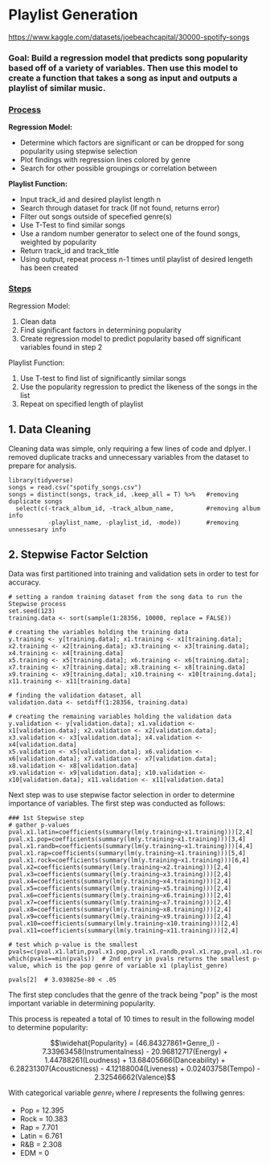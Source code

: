 # Playlist Generation

https://www.kaggle.com/datasets/joebeachcapital/30000-spotify-songs

### Goal: Build a regression model that predicts song popularity based off of a variety of variables. Then use this model to create a function that takes a song as input and outputs a playlist of similar music.

### <ins> Process </ins>
**Regression Model:**
* Determine which factors are significant or can be dropped for song popularity using stepwise selection
* Plot findings with regression lines colored by genre
* Search for other possible groupings or correlation between 

**Playlist Function:**
* Input track_id and desired playlist length n
* Search through dataset for track (If not found, returns error)
* Filter out songs outside of specefied genre(s)
* Use T-Test to find similar songs
* Use a random number generator to select one of the found songs, weighted by popularity
* Return track_id and track_title
* Using output, repeat process n-1 times until playlist of desired lengeth has been created

### <ins> Steps </ins> 

Regression Model:

1. Clean data
2. Find significant factors in determining popularity
3. Create regression model to predict popularity based off significant variables found in step 2

Playlist Function:

1. Use T-test to find list of significantly similar songs
2. Use the popularity regression to predict the likeness of the songs in the list
3. Repeat on specified length of playlist
   
## 1. Data Cleaning

Cleaning data was simple, only requiring a few lines of code and dplyer. I removed duplicate tracks and unnecessary variables from the dataset to prepare for analysis.

```
library(tidyverse)
songs = read.csv("spotify_songs.csv") 
songs = distinct(songs, track_id, .keep_all = T) %>%   #removing duplicate songs
  select(c(-track_album_id, -track_album_name,         #removing album info
           -playlist_name, -playlist_id, -mode))       #removing unnessesary info
```

## 2. Stepwise Factor Selction

Data was first partitioned into training and validation sets in order to test for accuracy.

```
# setting a random training dataset from the song data to run the Stepwise process
set.seed(123)
training.data <- sort(sample(1:28356, 10000, replace = FALSE)) 

# creating the variables holding the training data
y.training <- y[training.data]; x1.training <- x1[training.data]; x2.training <- x2[training.data]; x3.training <- x3[training.data]; x4.training <- x4[training.data]
x5.training <- x5[training.data]; x6.training <- x6[training.data]; x7.training <- x7[training.data]; x8.training <- x8[training.data]
x9.training <- x9[training.data]; x10.training <- x10[training.data]; x11.training <- x11[training.data]

# finding the validation dataset, all 
validation.data <- setdiff(1:28356, training.data)

# creating the remaining variables holding the validation data
y.validation <- y[validation.data]; x1.validation <- x1[validation.data]; x2.validation <- x2[validation.data]; x3.validation <- x3[validation.data]; x4.validation <- x4[validation.data]
x5.validation <- x5[validation.data]; x6.validation <- x6[validation.data]; x7.validation <- x7[validation.data]; x8.validation <- x8[validation.data]
x9.validation <- x9[validation.data]; x10.validation <- x10[validation.data]; x11.validation <- x11[validation.data]
```

Next step was to use stepwise factor selection in order to determine importance of variables. The first step was conducted as follows:

```
### 1st Stepwise step
# gather p-values
pval.x1.latin=coefficients(summary(lm(y.training~x1.training)))[2,4]
pval.x1.pop=coefficients(summary(lm(y.training~x1.training)))[3,4]
pval.x1.randb=coefficients(summary(lm(y.training~x1.training)))[4,4]
pval.x1.rap=coefficients(summary(lm(y.training~x1.training)))[5,4]
pval.x1.rock=coefficients(summary(lm(y.training~x1.training)))[6,4]
pval.x2=coefficients(summary(lm(y.training~x2.training)))[2,4]
pval.x3=coefficients(summary(lm(y.training~x3.training)))[2,4]
pval.x4=coefficients(summary(lm(y.training~x4.training)))[2,4]
pval.x5=coefficients(summary(lm(y.training~x5.training)))[2,4]
pval.x6=coefficients(summary(lm(y.training~x6.training)))[2,4]
pval.x7=coefficients(summary(lm(y.training~x7.training)))[2,4]
pval.x8=coefficients(summary(lm(y.training~x8.training)))[2,4]
pval.x9=coefficients(summary(lm(y.training~x9.training)))[2,4]
pval.x10=coefficients(summary(lm(y.training~x10.training)))[2,4]
pval.x11=coefficients(summary(lm(y.training~x11.training)))[2,4]

# test which p-value is the smallest
pvals=c(pval.x1.latin,pval.x1.pop,pval.x1.randb,pval.x1.rap,pval.x1.rock,pval.x2,pval.x3,pval.x4,pval.x5,pval.x6,pval.x7,pval.x8,pval.x9,pval.x10,pval.x11)
which(pvals==min(pvals))  # 2nd entry in pvals returns the smallest p-value, which is the pop genre of variable x1 (playlist_genre)

pvals[2]  # 3.030825e-80 < .05
```

The first step concludes that the genre of the track being "pop" is the most important variable in determining popularity.

This process is repeated a total of 10 times to result in the following model to determine popularity:

$$\widehat{Popularity} = (46.84327861+Genre_I) - 7.33963458(Instrumentalness) - 20.96812717(Energy) + 1.44788261(Loudness) + 13.68405666(Danceability) + 6.28231307(Acousticness) - 4.12188004(Liveness) + 0.02403758(Tempo) - 2.32546662(Valence)$$

With categorical variable $genre_I$ where $I$ represents the follwing genres:

* Pop = 12.395
* Rock = 10.383
* Rap = 7.701
* Latin = 6.761
* R&B = 2.308
* EDM = 0

